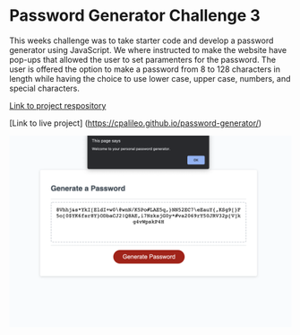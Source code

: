 # Password Generator Challenge 3

This weeks challenge was to take starter code and develop a password generator using JavaScript. We where instructed to make the website have pop-ups that allowed the user to set paramenters for the password. The user is offered the option to make a password from 8 to 128 characters in length while having the choice to use lower case, upper case, numbers, and special characters.

[Link to project respository](https://github.com/cpalileo/password-generator)

[Link to live project] (https://cpalileo.github.io/password-generator/)

![screenshot of porject](https://github.com/cpalileo/password-generator/blob/main/Screen%20Shot%202022-01-16%20at%2011.14.47%20PM.png)
